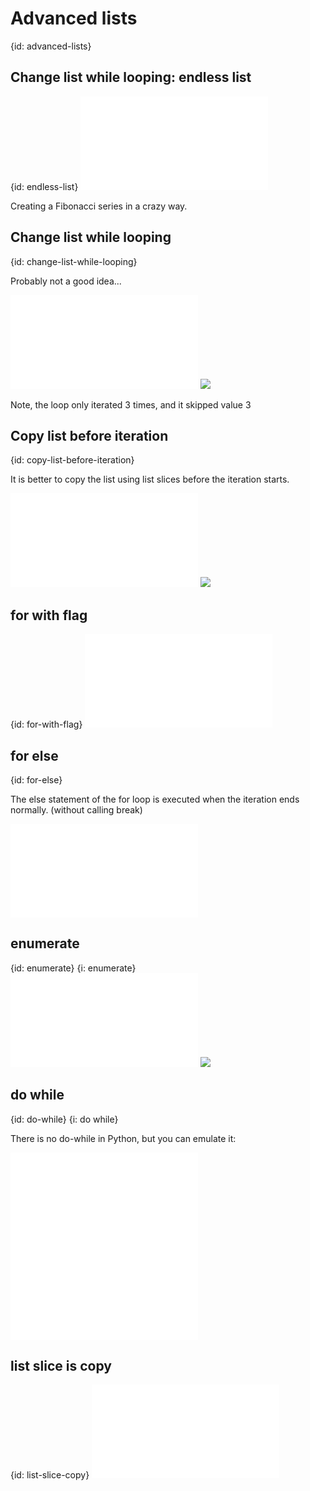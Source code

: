 # Advanced lists
{id: advanced-lists}


## Change list while looping: endless list
{id: endless-list}
![](examples/advanced/endless_for.py)


Creating a Fibonacci series in a crazy way.




## Change list while looping
{id: change-list-while-looping}


Probably not a good idea...


![](examples/advanced/change_list_on_the_fly.py)
![](examples/advanced/change_list_on_the_fly.out)

Note, the loop only iterated 3 times, and it skipped value 3



## Copy list before iteration
{id: copy-list-before-iteration}

It is better to copy the list using list slices before the iteration starts.

![](examples/advanced/change_list_on_the_fly_copied.py)
![](examples/advanced/change_list_on_the_fly_copied.out)


## for with flag
{id: for-with-flag}
![](examples/advanced/for_with_flag.py)


## for else
{id: for-else}

The else statement of the for loop is executed when the iteration ends normally. (without calling break)

![](examples/advanced/for_else.py)


## enumerate
{id: enumerate}
{i: enumerate}
![](examples/advanced/enumerate.py)
![](examples/advanced/enumerate.out)


## do while
{id: do-while}
{i: do while}

There is no do-while in Python, but you can emulate it:

![](examples/advanced/do_while_pseudo.py)
![](examples/advanced/do_while.py)


## list slice is copy
{id: list-slice-copy}
![](examples/lists/list_slice_is_copy.py)




